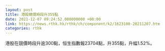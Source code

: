 ```yaml
---
layout: post
title: 港股競價時段升355點
date: 2021-12-07 09:24:52.000000000 +08:00
link: https://news.rthk.hk/rthk/ch/component/k2/1623100-20211207.htm
categories: rthk
---
```


港股在競價時段升逾300點，恒生指數報23704點，升355點，升幅1.52%。
